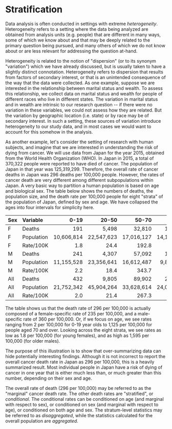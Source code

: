 Stratification
==============

Data analysis is often conducted in settings with extreme
_heterogeneity_.  Heterogeneity refers to a setting where the data
being analyzed are obtained from analysis units (e.g. people) that are
different in many ways, some of which we know about and that may be
deeply related to the primary question being pursued, and many others of
which we do not know about or are less relevant for addressing the
question at-hand.

Heterogeneity is related to the notion
of "dispersion" (or to its synonym "variation") which we have already
discussed, but is usually taken to have a slightly distinct connotation.
Heterogeneity refers to dispersion that results from factors of secondary
interest, or that is an unintended consequence of the way that the data were collected.
As one example, suppose we are interested in the relationship
between marital status and wealth.  To assess this relationship, we
collect data on marital status and wealth for people of different races
who live in different states.  The variation in marital
status and in wealth are intrinsic to our research question -- if there
were no variation in these variables, we could not assess how they are related.  But
the variation by geographic location (i.e. state)
or by race may be of secondary interest.  In such a setting, these sources
of variation introduce heterogeneity to our study data, and in most
cases we would want to account for this somehow in the analysis.

As another example, let's consider the setting
of research with human subjects, and imagine that we are interested in
understanding the risk of dying from cancer.
We will use data from Japan for the year 2015, obtained from the World
Health Organization (WHO).  In Japan in 2015, a total of 370,322
people were reported to have died of cancer.  The population of Japan
in that year was 125,319,299.  Therefore, the overall rate of cancer
deaths in Japan was 296 deaths per 100,000 people. However, the rates
of cancer death are very different among different subpopulations
within Japan.  A very basic way to partition a human population is
based on age and biological sex.  The table below shows the numbers of
deaths, the population size, and the death rate per 100,000 people for
eight "strata" of the population of Japan, defined by sex and age.  We
have collapsed the ages into four intervals for simplicity here.

| Sex   | Variable   |    0-19     |     20-50   |   50-70     |    70+     |  All ages    |
| :--   |:--         |        --:  |        --:  |        --:  |       --:  |         --:  |
| F     | Deaths     |      191    |     5,498   |    32,810   |   112,338  |    150,837   |
| F     | Population | 10,606,814  |  22,547,623 | 17,016,127  | 14,125,979 |  64,296,542  |
| F     | Rate/100K  |      1.8    |     24.4    |    192.8    |    795.3   |     234.6    |
| M     | Deaths     |      241    |     4,307   |    57,092   |   157,845  |    219,485   |
| M     | Population | 11,155,528  | 23,356,641  | 16,612,487  |  9,898,100 |  61,022,756  |
| M     | Rate/100K  |      2.2    |     18.4    |    343.7    |   1594.7   |     359.7    |
| All   | Deaths     |      432    |     9,805   |    89,902   |   270,183  |    370,322   |
| All   | Population | 21,752,342  | 45,904,264  | 33,628,614  | 24,024,079 | 125,319,299  |
| All   | Rate/100K  |      2.0    |     21.4    |    267.3    |   1124.6   |     295.5    |

The table shows us that the death rate of 296 per 100,000 is actually
composed of a female-specific rate of 235 per 100,000, and a
male-specific rate of 360 per 100,000.  Or, if we focus on age, we see
rates ranging from 2 per 100,000 for 0-19 year olds to 1,125 per
100,000 for people aged 70 and over.  Looking across the eight strata,
we see rates as low as 1.8 per 100,000 (for young females), and as
high as 1,595 per 100,000 (for older males).

The purpose of this illustration is to show that over-summarizing data
can hide potentially interesting findings.  Although it is not
incorrect to report the overall cancer death rate in Japan as 296 per
100,000, this is a heavily summarized result.  Most individual people
in Japan have a risk of dying of cancer in one year that is either
much less than, or much greater than this number, depending on their
sex and age.

The overall rate of death (296 per 100,000) may be referred to as the
"marginal" cancer death rate.  The other death rates are "stratified",
or _conditional_.  The conditional rates can be conditioned on age
(and marginal with respect to sex), or conditioned on sex (and
marginal with respect to age), or conditioned on both age and sex.
The stratum-level statistics may be referred to as _disaggregated_,
while the statistics calculated for the overall population are
_aggregated_.
